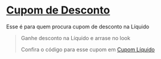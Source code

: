 # [Cupom de Desconto](https://github.com/CupomDeDesconto/Promocoes/blob/main/README.md)
Esse é para quem procura cupom de desconto na Líquido
<blockquote cite="https://asasdodesconto.com/moda-e-acessorios/ganhe-desconto-na-liquido-e-arrase-no-look-16794"><p>Ganhe desconto na Líquido e arrase no look</p><footer>Confira o código para esse cupom em <a href="https://asasdodesconto.com/moda-e-acessorios/ganhe-desconto-na-liquido-e-arrase-no-look-16794">Cupom Líquido</a></footer></blockquote>